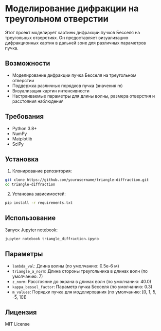 # Моделирование дифракции на треугольном отверстии

Этот проект моделирует картины дифракции пучков Бесселя на треугольных отверстиях. Он предоставляет визуализацию дифракционных картин в дальней зоне для различных параметров пучка.

## Возможности

- Моделирование дифракции пучка Бесселя на треугольном отверстии
- Поддержка различных порядков пучка (значения m)
- Визуализация картин интенсивности
- Настраиваемые параметры для длины волны, размера отверстия и расстояния наблюдения

## Требования

- Python 3.8+
- NumPy
- Matplotlib
- SciPy

## Установка

1. Клонирование репозитория:
```bash
git clone https://github.com/yourusername/triangle-diffraction.git
cd triangle-diffraction
```

2. Установка зависимостей:
```bash
pip install -r requirements.txt
```

## Использование

Запуск Jupyter notebook:
```bash
jupyter notebook triangle_diffraction.ipynb
```

## Параметры

- `lambda_val`: Длина волны (по умолчанию: 0.5e-6 м)
- `triangle_a_norm`: Длина стороны треугольника в длинах волн (по умолчанию: 7)
- `z_norm`: Расстояние до экрана в длинах волн (по умолчанию: 40.0)
- `kappa_bessel_factor`: Параметр пучка Бесселя (по умолчанию: 0.3)
- `m_values`: Порядки пучка для моделирования (по умолчанию: [0, 1, 5, -5, 10])

## Лицензия

MIT License 